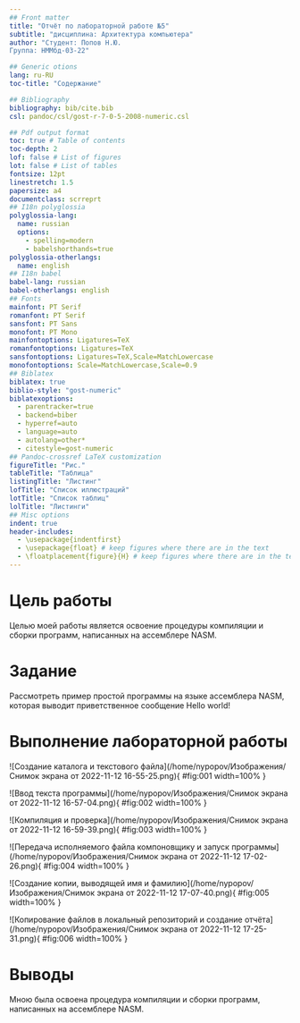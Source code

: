 ```yaml
---
## Front matter
title: "Отчёт по лабораторной работе №5"
subtitle: "дисциплина: Архитектура компьютера"
author: "Студент: Попов Н.Ю.  
Группа: НММбд-03-22"

## Generic otions
lang: ru-RU
toc-title: "Содержание"

## Bibliography
bibliography: bib/cite.bib
csl: pandoc/csl/gost-r-7-0-5-2008-numeric.csl

## Pdf output format
toc: true # Table of contents
toc-depth: 2
lof: false # List of figures
lot: false # List of tables
fontsize: 12pt
linestretch: 1.5
papersize: a4
documentclass: scrreprt
## I18n polyglossia
polyglossia-lang:
  name: russian
  options:
	- spelling=modern
	- babelshorthands=true
polyglossia-otherlangs:
  name: english
## I18n babel
babel-lang: russian
babel-otherlangs: english
## Fonts
mainfont: PT Serif
romanfont: PT Serif
sansfont: PT Sans
monofont: PT Mono
mainfontoptions: Ligatures=TeX
romanfontoptions: Ligatures=TeX
sansfontoptions: Ligatures=TeX,Scale=MatchLowercase
monofontoptions: Scale=MatchLowercase,Scale=0.9
## Biblatex
biblatex: true
biblio-style: "gost-numeric"
biblatexoptions:
  - parentracker=true
  - backend=biber
  - hyperref=auto
  - language=auto
  - autolang=other*
  - citestyle=gost-numeric
## Pandoc-crossref LaTeX customization
figureTitle: "Рис."
tableTitle: "Таблица"
listingTitle: "Листинг"
lofTitle: "Список иллюстраций"
lotTitle: "Список таблиц"
lolTitle: "Листинги"
## Misc options
indent: true
header-includes:
  - \usepackage{indentfirst}
  - \usepackage{float} # keep figures where there are in the text
  - \floatplacement{figure}{H} # keep figures where there are in the text
---
```


# Цель работы

Целью моей работы является освоение процедуры компиляции и сборки программ, написанных на ассемблере NASM.

# Задание

Рассмотреть пример простой программы на языке ассемблера NASM, которая выводит приветственное сообщение Hello world!

# Выполнение лабораторной работы

![Создание каталога и текстового файла](/home/nypopov/Изображения/Снимок экрана от 2022-11-12 16-55-25.png){ #fig:001 width=100% }

![Ввод текста программы](/home/nypopov/Изображения/Снимок экрана от 2022-11-12 16-57-04.png){ #fig:002 width=100% }

![Компиляция и проверка](/home/nypopov/Изображения/Снимок экрана от 2022-11-12 16-59-39.png){ #fig:003 width=100% }

![Передача исполняемого файла компоновщику и запуск программы](/home/nypopov/Изображения/Снимок экрана от 2022-11-12 17-02-26.png){ #fig:004 width=100% }

![Создание копии, выводящей имя и фамилию](/home/nypopov/Изображения/Снимок экрана от 2022-11-12 17-07-40.png){ #fig:005 width=100% }

![Копирование файлов в локальный репозиторий и создание отчёта](/home/nypopov/Изображения/Снимок экрана от 2022-11-12 17-25-31.png){ #fig:006 width=100% }



# Выводы

Мною была освоена процедура компиляции и сборки программ, написанных на ассемблере NASM.


